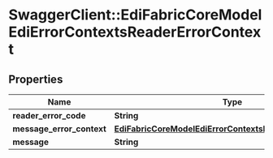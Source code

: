 # SwaggerClient::EdiFabricCoreModelEdiErrorContextsReaderErrorContext

## Properties
Name | Type | Description | Notes
------------ | ------------- | ------------- | -------------
**reader_error_code** | **String** |  | [optional] 
**message_error_context** | [**EdiFabricCoreModelEdiErrorContextsMessageErrorContext**](EdiFabricCoreModelEdiErrorContextsMessageErrorContext.md) |  | [optional] 
**message** | **String** |  | [optional] 


